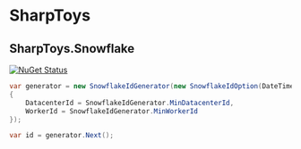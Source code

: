 # SharpToys

## SharpToys.Snowflake
[![NuGet Status](http://img.shields.io/nuget/v/SharpToys.Snowflake.svg?style=flat)](https://www.nuget.org/packages/SharpToys.Snowflake/)

```C#
var generator = new SnowflakeIdGenerator(new SnowflakeIdOption(DateTimeOffset.UtcNow)
{
    DatacenterId = SnowflakeIdGenerator.MinDatacenterId,
    WorkerId = SnowflakeIdGenerator.MinWorkerId
});

var id = generator.Next();
```

